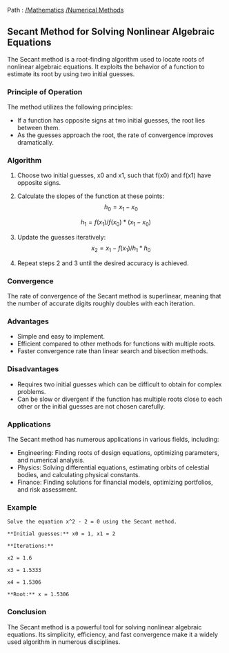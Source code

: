 Path : [/Mathematics](../../index.md) [/Numerical Methods](../index.md)
## Secant Method for Solving Nonlinear Algebraic Equations

The Secant method is a root-finding algorithm used to locate roots of nonlinear algebraic equations. It exploits the behavior of a function to estimate its root by using two initial guesses. 

### Principle of Operation

The method utilizes the following principles:

- If a function has opposite signs at two initial guesses, the root lies between them.
- As the guesses approach the root, the rate of convergence improves dramatically.


### Algorithm

1. Choose two initial guesses, x0 and x1, such that f(x0) and f(x1) have opposite signs.


2. Calculate the slopes of the function at these points: 
$$h_0 = x_1 - x_0$$

$$h_1 = f(x_1) / f(x_0) * (x_1 - x_0)$$


3. Update the guesses iteratively: 
$$x_2 = x_1 - f(x_1)/h_1 * h_0$$


4. Repeat steps 2 and 3 until the desired accuracy is achieved.


### Convergence

The rate of convergence of the Secant method is superlinear, meaning that the number of accurate digits roughly doubles with each iteration. 


### Advantages

- Simple and easy to implement.
- Efficient compared to other methods for functions with multiple roots.
- Faster convergence rate than linear search and bisection methods.


### Disadvantages

- Requires two initial guesses which can be difficult to obtain for complex problems.
- Can be slow or divergent if the function has multiple roots close to each other or the initial guesses are not chosen carefully.


### Applications

The Secant method has numerous applications in various fields, including:

- Engineering: Finding roots of design equations, optimizing parameters, and numerical analysis.
- Physics: Solving differential equations, estimating orbits of celestial bodies, and calculating physical constants.
- Finance: Finding solutions for financial models, optimizing portfolios, and risk assessment.


### Example

```
Solve the equation x^2 - 2 = 0 using the Secant method.

**Initial guesses:** x0 = 1, x1 = 2

**Iterations:**

x2 = 1.6

x3 = 1.5333

x4 = 1.5306

**Root:** x = 1.5306
```

### Conclusion

The Secant method is a powerful tool for solving nonlinear algebraic equations. Its simplicity, efficiency, and fast convergence make it a widely used algorithm in numerous disciplines.
